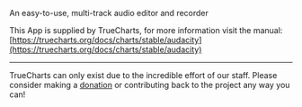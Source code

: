 An easy-to-use, multi-track audio editor and recorder

This App is supplied by TrueCharts, for more information visit the manual: [https://truecharts.org/docs/charts/stable/audacity](https://truecharts.org/docs/charts/stable/audacity)

---

TrueCharts can only exist due to the incredible effort of our staff.
Please consider making a [donation](https://truecharts.org/docs/about/sponsor) or contributing back to the project any way you can!
